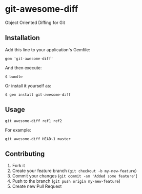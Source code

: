 # git-awesome-diff

Object Oriented Diffing for Git

## Installation

Add this line to your application's Gemfile:

    gem 'git-awesome-diff'

And then execute:

    $ bundle

Or install it yourself as:

    $ gem install git-awesome-diff

## Usage

    git awesome-diff ref1 ref2

For example:

    git awesome-diff HEAD~1 master

## Contributing

1. Fork it
2. Create your feature branch (`git checkout -b my-new-feature`)
3. Commit your changes (`git commit -am 'Added some feature'`)
4. Push to the branch (`git push origin my-new-feature`)
5. Create new Pull Request
